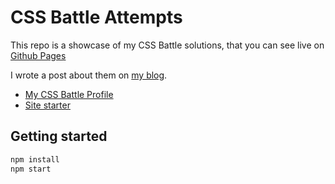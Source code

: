 # CSS Battle Attempts

This repo is a showcase of my CSS Battle solutions, that you can see live on [Github Pages](https://budavariam.github.io/cssbattle-showcase)

I wrote a post about them on [my blog](https://budavariam.github.io/posts/2021/03/14/css-battle).

- [My CSS Battle Profile](https://cssbattle.dev/player/budavariam)
- [Site starter](https://github.com/ChangoMan/nextjs-typescript-mdx-blog)

## Getting started

```bash
npm install
npm start
```
